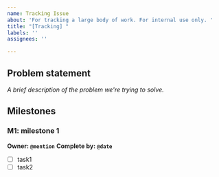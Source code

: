 ```yaml
---
name: Tracking Issue
about: 'For tracking a large body of work. For internal use only. '
title: "[Tracking] "
labels: ''
assignees: ''

---
```


## Problem statement 
_A brief description of the problem we're trying to solve._

## Milestones

### M1: milestone 1
**Owner: `@mention`**
**Complete by: `@date`**
- [ ] task1
- [ ] task2
